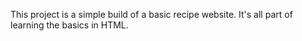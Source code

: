 This project is a simple build of a basic recipe website.
It's all part of learning the basics in HTML.

